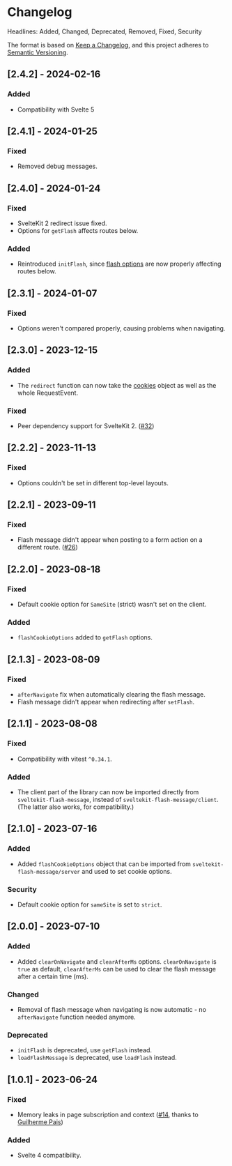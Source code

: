 # Changelog

Headlines: Added, Changed, Deprecated, Removed, Fixed, Security

The format is based on [Keep a Changelog](https://keepachangelog.com/en/1.0.0/),
and this project adheres to [Semantic Versioning](https://semver.org/spec/v2.0.0.html).

## [2.4.2] - 2024-02-16

### Added

- Compatibility with Svelte 5

## [2.4.1] - 2024-01-25

### Fixed

- Removed debug messages.

## [2.4.0] - 2024-01-24

### Fixed

- SvelteKit 2 redirect issue fixed.
- Options for `getFlash` affects routes below.

### Added

- Reintroduced `initFlash`, since [flash options](https://github.com/ciscoheat/sveltekit-flash-message?tab=readme-ov-file#flash-message-options) are now properly affecting routes below.

## [2.3.1] - 2024-01-07

### Fixed

- Options weren't compared properly, causing problems when navigating.

## [2.3.0] - 2023-12-15

### Added

- The `redirect` function can now take the [cookies](https://kit.svelte.dev/docs/load#cookies) object as well as the whole RequestEvent.

### Fixed

- Peer dependency support for SvelteKit 2. ([#32](https://github.com/ciscoheat/sveltekit-flash-message/issues/32))

## [2.2.2] - 2023-11-13

### Fixed

- Options couldn't be set in different top-level layouts.

## [2.2.1] - 2023-09-11

### Fixed

- Flash message didn't appear when posting to a form action on a different route. ([#26](https://github.com/ciscoheat/sveltekit-flash-message/issues/26))

## [2.2.0] - 2023-08-18

### Fixed

- Default cookie option for `SameSite` (strict) wasn't set on the client.

### Added

- `flashCookieOptions` added to `getFlash` options.

## [2.1.3] - 2023-08-09

### Fixed

- `afterNavigate` fix when automatically clearing the flash message.
- Flash message didn't appear when redirecting after `setFlash`.

## [2.1.1] - 2023-08-08

### Fixed

- Compatibility with vitest `^0.34.1`.

### Added

- The client part of the library can now be imported directly from `sveltekit-flash-message`, instead of `sveltekit-flash-message/client`. (The latter also works, for compatibility.)

## [2.1.0] - 2023-07-16

### Added

- Added `flashCookieOptions` object that can be imported from `sveltekit-flash-message/server` and used to set cookie options.

### Security

- Default cookie option for `sameSite` is set to `strict`.

## [2.0.0] - 2023-07-10

### Added

- Added `clearOnNavigate` and `clearAfterMs` options. `clearOnNavigate` is `true` as default, `clearAfterMs` can be used to clear the flash message after a certain time (ms).

### Changed

- Removal of flash message when navigating is now automatic - no `afterNavigate` function needed anymore.

### Deprecated

- `initFlash` is deprecated, use `getFlash` instead.
- `loadFlashMessage` is deprecated, use `loadFlash` instead.

## [1.0.1] - 2023-06-24

### Fixed

- Memory leaks in page subscription and context ([#14](https://github.com/ciscoheat/sveltekit-flash-message/pull/14/files), thanks to [Guilherme Pais](https://github.com/stLmpp))

### Added

- Svelte 4 compatibility.
